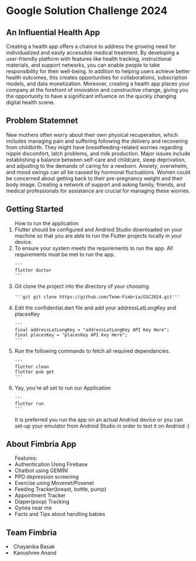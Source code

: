 # Google Solution Challenge 2024
## An Influential Health App
Creating a health app offers a chance to address the growing need for individualized and easily accessible medical treatment. By developing a user-friendly platform with features like health tracking, instructional materials, and support networks, you can enable people to take responsibility for their well-being. In addition to helping users achieve better health outcomes, this creates opportunities for collaborations, subscription models, and data monetization. Moreover, creating a health app places your company at the forefront of innovation and constructive change, giving you the opportunity to have a significant influence on the quickly changing digital health scene.

## Problem Statemnet
New mothers often worry about their own physical recuperation, which includes managing pain and suffering following the delivery and recovering from childbirth. They might have breastfeeding-related worries regarding nipple discomfort, latch problems, and milk production. Major issues include establishing a balance between self-care and childcare, sleep deprivation, and adjusting to the demands of caring for a newborn. Anxiety, overwhelm, and mood swings can all be caused by hormonal fluctuations. Women could be concerned about getting back to their pre-pregnancy weight and their body image. Creating a network of support and asking family, friends, and medical professionals for assistance are crucial for managing these worries.

## Getting Started
<ol>How to run the application
  <li>Flutter should be configured and Andriod Studio downloaded on your machine so that you are able to run the Flutter projects locally in your device.</li>
  <li>To ensure your system meets the requirements to run the app. All requirements must be met to run the app.
  
    '''
    flutter doctor
    '''
  </li>
  <li>Git clone the project into the directory of your choosing.
    
    '''git git clone https://github.com/Team-Fimbria/GSC2024.git'''
  </li>
  <li>Edit the confidential.dart file and add your addressLatLongKey and placesKey
  
    '''
    final addressLatLongKey = "addressLatLongKey API Key Here";
    final placesKey = "placesKey API Key Here";
    '''
  </li>
  <li>Run the following commands to fetch all required dependancies.
  
    '''
    flutter clean
    flutter pub get
    '''
  </li>
  <li>Yay, you're all set to run our Application
  
    '''
    flutter run
    '''
  </li>
  It is preferred you run the app on an actual Andriod device or you can set-up your emulator from Android Studio in order to test it on Andriod :)
</ol>

## About Fimbria App
<ul>Features:
  <li>Authentication Using Firebase</li>
  <li>Chatbot using GEMINI</li>
  <li>PPD depression screening</li>
  <li>Exercise using Movenet/Posenet</li>
  <li>Feeding Tracker(breast, bottle, pump)</li>
  <li>Appointment Tracker</li>
  <li>Diaper(poop) Tracking</li>
  <li>Gynea near me</li>
  <li>Facts and Tips about handling babies</li>
</ul>

## Team Fimbria
<li>Chayanika Basak</li>
<li>Kanushree Anand</li>
